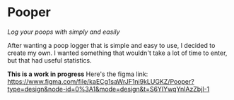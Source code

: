 # Pooper
_Log your poops with simply and easily_

After wanting a poop logger that is simple and easy to use,
I decided to create my own. I wanted something that wouldn't
take a lot of time to enter, but that had useful statistics.

**This is a work in progress**
Here's the figma link: 
https://www.figma.com/file/kaECg1saWrJF1ni9kLUGKZ/Pooper?type=design&node-id=0%3A1&mode=design&t=S6YIYwqYnlAzZbjI-1 
